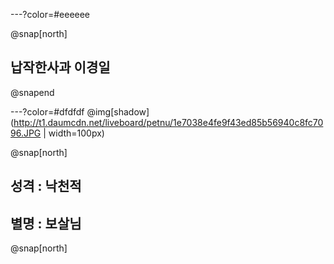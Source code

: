 ---?color=#eeeeee

@snap[north]
## 납작한사과 이경일
@snapend

---?color=#dfdfdf
@img[shadow](http://t1.daumcdn.net/liveboard/petnu/1e7038e4fe9f43ed85b56940c8fc7096.JPG | width=100px)

@snap[north]
## 성격 : 낙천적
## 별명 : 보살님
@snap[north]
